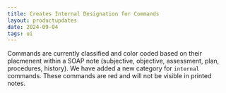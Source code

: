 ```yaml
---
title: Creates Internal Designation for Commands
layout: productupdates
date: 2024-09-04
tags: ui
---
```

Commands are currently classified and color coded based on their placmenent within a SOAP note (subjective, objective, assessment, plan, procedures, history). We have added a new category for `internal` commands. These commands are red and will not be visible in printed notes. 


